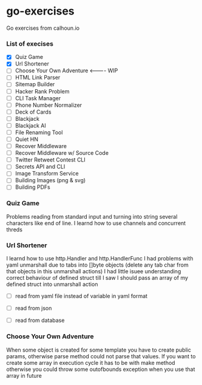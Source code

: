 # go-exercises
Go exercises from calhoun.io

### List of execises

- [x] Quiz Game
- [x] Url Shortener
- [ ] Choose Your Own Adventure <---- WIP
- [ ] HTML Link Parser
- [ ] Sitemap Builder
- [ ] Hacker Rank Problem
- [ ] CLI Task Manager
- [ ] Phone Number Normalizer
- [ ] Deck of Cards
- [ ] Blackjack
- [ ] Blackjack AI
- [ ] File Renaming Tool
- [ ] Quiet HN
- [ ] Recover Middleware
- [ ] Recover Middleware w/ Source Code
- [ ] Twitter Retweet Contest CLI
- [ ] Secrets API and CLI
- [ ] Image Transform Service
- [ ] Building Images (png & svg)
- [ ] Building PDFs

### Quiz Game

Problems reading from standard input and turning into string several characters like end of line.
I learnd how to use channels and concurrent threds

### Url Shortener

I learnd how to use http.Handler and http.HandlerFunc
I had problems with yaml unmarshall due to tabs into []byte objects (delete any tab char from that objects in this unmarshall actions)
I had little isuee understanding correct behaviour of defined struct till I saw I should pass an array of my defined struct into unmarshall action

- [ ] read from yaml file instead of variable in yaml format
- [ ] read from json
- [ ] read from database


### Choose Your Own Adventure

When some object is created for some template you have to create public params, otherwise parse method could not parse that values.
If you want to create some array in execution cycle it has to be with make method otherwise you could throw some outofbounds exception when you use that array in future